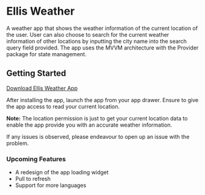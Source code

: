 # Ellis Weather

A weather app that shows the weather information of the current location of the user. User can also 
choose to search for the current weather information of other locations by inputting the city name 
into the search query field provided. The app uses the MVVM architecture with the Provider package
for state management.

## Getting Started

[Download Ellis Weather App](https://github.com/unknownaloy/ellis_weather/raw/master/apk/ellis_weather_app.apk) 

After installing the app, launch the app from your app drawer. Ensure to give the app access to read your current location.

**Note:** The location permission is just to get your current location data to enable the app provide you with an accurate weather information.

If any issues is observed, please endeavour to open up an issue with the problem.

### Upcoming Features

* A redesign of the app loading widget
* Pull to refresh
* Support for more languages
